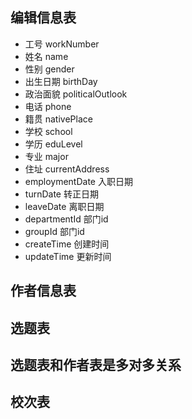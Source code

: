 ## 编辑信息表
- 工号 workNumber 
- 姓名 name
- 性别 gender
- 出生日期 birthDay
- 政治面貌 politicalOutlook
- 电话 phone
- 籍贯 nativePlace
- 学校 school
- 学历 eduLevel
- 专业 major
- 住址 currentAddress
- employmentDate 入职日期
- turnDate 转正日期
- leaveDate 离职日期
- departmentId 部门id
- groupId 部门id
- createTime 创建时间
- updateTime 更新时间
## 作者信息表

## 选题表




## 选题表和作者表是多对多关系


## 校次表





